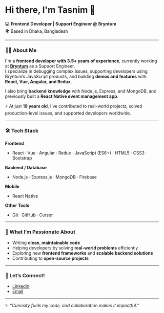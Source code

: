 # Hi there, I'm Tasnim 👋

💻 **Frontend Developer | Support Engineer @ Bryntum**  
🌍 Based in Dhaka, Bangladesh  

---

### 👨‍💻 About Me

I'm a **frontend developer with 3.5+ years of experience**, currently working at **[Bryntum](https://bryntum.com/)** as a Support Engineer.  
I specialize in debugging complex issues, supporting developers using Bryntum’s JavaScript products, and building **demos and features** with **React, Vue, Angular, and Redux**.  

I also bring **backend knowledge** with Node.js, Express, and MongoDB, and previously built a **React Native event management app**.  

⚡ At just **19 years old**, I’ve contributed to real-world projects, solved production-level issues, and supported developers worldwide.  

---

### 🛠️ Tech Stack

**Frontend**  
- React · Vue · Angular · Redux · JavaScript (ES6+) · HTML5 · CSS3 · Bootstrap  

**Backend / Database**  
- Node.js · Express.js · MongoDB · Firebase  

**Mobile**  
- React Native  

**Other Tools**  
- Git · GitHub · Cursor

---

### 🚀 What I’m Passionate About
- Writing **clean, maintainable code**  
- Helping developers by solving **real-world problems** efficiently  
- Exploring new **frontend frameworks** and **scalable backend solutions**  
- Contributing to **open-source projects**  

---

### 🤝 Let’s Connect!
- [LinkedIn](https://www.linkedin.com/in/tasnim-ahmed-auntik/)  
- [Email](mailto:devauntik@gmail.com)  

---

✨ *“Curiosity fuels my code, and collaboration makes it impactful.”*  
